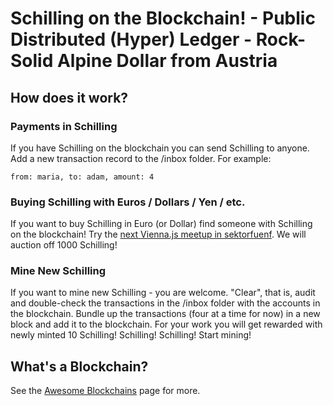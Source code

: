 
# Schilling on the Blockchain! - Public Distributed (Hyper) Ledger - Rock-Solid Alpine Dollar from Austria  


## How does it work?

### Payments in Schilling

If you have Schilling on the blockchain you can send Schilling to anyone. Add a new transaction record to the /inbox folder. For example:

```
from: maria, to: adam, amount: 4
```

### Buying Schilling with Euros / Dollars / Yen / etc.

If you want to buy Schilling in Euro (or Dollar) find someone with Schilling on the blockchain! Try the [next Vienna.js meetup in sektorfuenf](https://meetup.com/viennajs/events/236300243). We will auction off 1000 Schilling! 


### Mine New Schilling

If you want to mine new Schilling - you are welcome. "Clear", that is, audit and double-check the transactions in the /inbox folder with the accounts in the blockchain. Bundle up the transactions (four at a time for now)
in a new block and add it to the blockchain. 
For your work you will get rewarded with newly minted 10 Schilling! Schilling! Schilling! Start mining!


## What's a Blockchain?

See the [Awesome Blockchains](https://github.com/openblockchains/awesome-blockchains) page for more.
